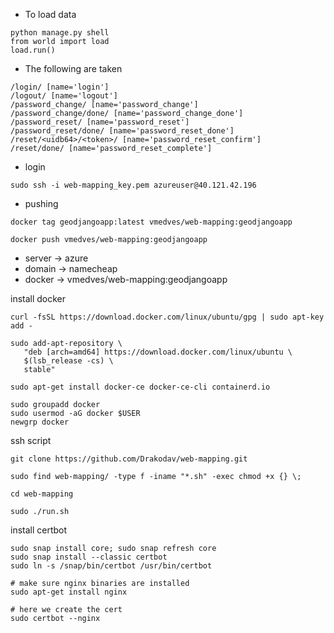 * To load data
```
python manage.py shell
from world import load
load.run()
```

* The following are taken
```
/login/ [name='login']
/logout/ [name='logout']
/password_change/ [name='password_change']
/password_change/done/ [name='password_change_done']
/password_reset/ [name='password_reset']
/password_reset/done/ [name='password_reset_done']
/reset/<uidb64>/<token>/ [name='password_reset_confirm']
/reset/done/ [name='password_reset_complete']
```

* login 
```
sudo ssh -i web-mapping_key.pem azureuser@40.121.42.196
```

* pushing
```
docker tag geodjangoapp:latest vmedves/web-mapping:geodjangoapp

docker push vmedves/web-mapping:geodjangoapp
```

- server -> azure
- domain -> namecheap
- docker -> vmedves/web-mapping:geodjangoapp

install docker 
```
curl -fsSL https://download.docker.com/linux/ubuntu/gpg | sudo apt-key add -

sudo add-apt-repository \
   "deb [arch=amd64] https://download.docker.com/linux/ubuntu \
   $(lsb_release -cs) \
   stable"

sudo apt-get install docker-ce docker-ce-cli containerd.io

sudo groupadd docker
sudo usermod -aG docker $USER
newgrp docker
```

ssh script
```
git clone https://github.com/Drakodav/web-mapping.git

sudo find web-mapping/ -type f -iname "*.sh" -exec chmod +x {} \;

cd web-mapping

sudo ./run.sh
```

install certbot
```
sudo snap install core; sudo snap refresh core
sudo snap install --classic certbot
sudo ln -s /snap/bin/certbot /usr/bin/certbot

# make sure nginx binaries are installed
sudo apt-get install nginx

# here we create the cert
sudo certbot --nginx
```